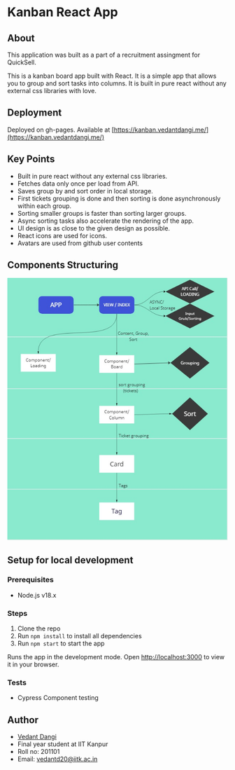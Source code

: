 # Kanban React App

## About

This application was built as a part of a recruitment assingment for QuickSell.

This is a kanban board app built with React. It is a simple app that allows you to group and sort tasks into columns. It is built in pure react without any external css libraries with love.

## Deployment

Deployed on gh-pages. Available at [https://kanban.vedantdangi.me/](https://kanban.vedantdangi.me/)

## Key Points

- Built in pure react without any external css libraries.
- Fetches data only once per load from API.
- Saves group by and sort order in local storage.
- First tickets grouping is done and then sorting is done asynchronously within each group.
- Sorting smaller groups is faster than sorting larger groups.
- Async sorting tasks also accelerate the rendering of the app.
- UI design is as close to the given design as possible.
- React icons are used for icons.
- Avatars are used from github user contents

## Components Structuring

![Component](./.github/images/components.jpeg)

## Setup for local development

### Prerequisites

- Node.js v18.x

### Steps

1. Clone the repo
2. Run `npm install` to install all dependencies
3. Run `npm start` to start the app

Runs the app in the development mode.
Open [http://localhost:3000](http://localhost:3000) to view it in your browser.

### Tests

- Cypress Component testing

## Author

- [Vedant Dangi](https://vedantdangi.me/)
- Final year student at IIT Kanpur
- Roll no: 201101
- Email: [vedantd20@iitk.ac.in](mailto:vedantd20@iitk.ac.in])
